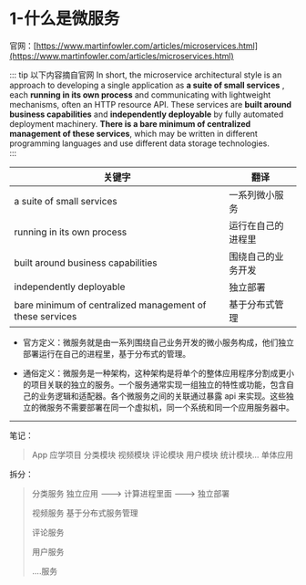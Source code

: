 # 1-什么是微服务

官网：[https://www.martinfowler.com/articles/microservices.html](https://www.martinfowler.com/articles/microservices.html)

::: tip 以下内容摘自官网
In short, the microservice architectural style is an approach to developing a single application as  **a suite of small services** , each  **running in its own process** and communicating with lightweight mechanisms, often an HTTP resource API. These services are **built around business capabilities**  and  **independently deployable** by fully automated deployment machinery.  **There is a bare minimum of centralized management of these services**, which may be written in different programming languages and use different data storage technologies.                    
:::

| 关键字 | 翻译 |
|---|---|
| a suite of small services | 一系列微小服务 |
| running in its own process  | 运行在自己的进程里  |
| built around business capabilities  | 围绕自己的业务开发 |
| independently deployable  | 独立部署 |
| bare minimum of centralized management of these services  | 基于分布式管理 |


- 官方定义：微服务就是由一系列围绕自己业务开发的微小服务构成，他们独立部署运行在自己的进程里，基于分布式的管理。

- 通俗定义：微服务是一种架构，这种架构是将单个的整体应用程序分割成更小的项目关联的独立的服务。一个服务通常实现一组独立的特性或功能，包含自己的业务逻辑和适配器。各个微服务之间的关联通过暴露 api 来实现。这些独立的微服务不需要部署在同一个虚拟机，同一个系统和同一个应用服务器中。


---

笔记：

>  App 应学项目  分类模块   视频模块 评论模块  用户模块  统计模块...    单体应用
>   

拆分：

> 分类服务     独立应用  ---> 计算进程里面 --->  独立部署   
>
>   视频服务                                                                                     基于分布式服务管理
>
>   评论服务
>
>   用户服务
>
>   ....服务


